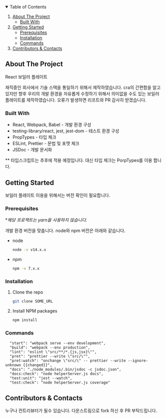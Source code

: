 <!-- TABLE OF CONTENTS -->
<details open="open">
  <summary>Table of Contents</summary>
  <ol>
    <li>
      <a href="#about-the-project">About The Project</a>
      <ul>
        <li><a href="#built-with">Built With</a></li>
      </ul>
    </li>
    <li>
      <a href="#getting-started">Getting Started</a>
      <ul>
        <li><a href="#prerequisites">Prerequisites</a></li>
        <li><a href="#installation">Installation</a></li>
        <li><a href="#commands">Commands</a></li>
      </ul>
    </li>
    <li><a href="#contributing">Contributors & Contacts</a></li>
  
  </ol>
</details>

<!-- ABOUT THE PROJECT -->

## About The Project

React 보일러 플레이트

재직중인 회사에서 기술 스택을 통일하기 위해서 제작하였습니다. cra의 간편함을 알고 있지만 향후 우리의 개발 환경을 자유롭게 수정하기 위해서 의미없을 수도 있는 보일러 플레이트를 제작하였습니다. 오류가 발생하면 리프트와 PR 감사히 받겠습니다.

### Built With

- React, Webpack, Babel - 개발 환경 구성
- testing-library/react, jest, jest-dom - 테스트 환경 구성
- PropTypes - 타입 체크
- ESLint, Prettier - 문법 및 포맷 체크
- JSDoc - 개발 문서화

** 타입스크립트는 추후에 적용 예정입니다. 대신 타입 체크는 PorpTypes를 이용 합니다.

<!-- GETTING STARTED -->

## Getting Started

보일러 플레이트 이용을 위해서는 버전 확인이 필요합니다.

### Prerequisites

\*_해당 프로젝트는 yarn을 사용하지 않습니다._

개발 환경 버전을 맞춥니다. node와 npm 버전은 아래와 같습니다.

- node

  ```sh
  node -v v14.x.x
  ```

- npm
  ```sh
  npm -v 7.x.x
  ```

### Installation

1. Clone the repo
   ```sh
   git clone SOME_URL
   ```
2. Install NPM packages
   ```sh
   npm install
   ```

<!-- COMMANDS -->

### Commands

```
  "start": "webpack serve --env development",
  "build": "webpack --env production",
  "lint": "eslint \"src/**/*.{js,jsx}\"",
  "pret": "prettier --write \"src/\"",
  "pret:watch": "onchange \"src/\" -- prettier --write --ignore-unknown {{changed}}",
  "docs": "./node_modules/.bin/jsdoc -c jsdoc.json",
  "docs:check": "node helperServer.js docs",
  "test:unit": "jest --watch",
  "test:check": "node helperServer.js coverage"
```

<!-- CONTRIBUTING -->

## Contributors & Contacts

누구나 컨트리뷰터가 될수 있습니다. 다운스트림으로 fork 하신 후 PR 부탁드립니다.

